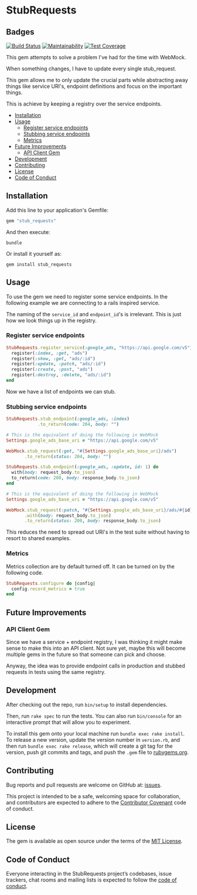 # StubRequests

## Badges

[![Build Status](https://travis-ci.org/mhenrixon/stub_requests.svg?branch=master)](https://travis-ci.org/mhenrixon/stub_requests) [![Maintainability](https://api.codeclimate.com/v1/badges/c9217e458c2a77fff1bc/maintainability)](https://codeclimate.com/github/mhenrixon/stub_requests/maintainability) [![Test Coverage](https://api.codeclimate.com/v1/badges/c9217e458c2a77fff1bc/test_coverage)](https://codeclimate.com/github/mhenrixon/stub_requests/test_coverage)

This gem attempts to solve a problem I've had for the time with WebMock.

When something changes, I have to update every single stub_request.

This gem allows me to only update the crucial parts while abstracting away things like service URI's, endpoint definitions and focus on the important things.

This is achieve by keeping a registry over the service endpoints.

<!-- MarkdownTOC -->

- [Installation](#installation)
- [Usage](#usage)
  - [Register service endpoints](#register-service-endpoints)
  - [Stubbing service endpoints](#stubbing-service-endpoints)
  - [Metrics](#metrics)
- [Future Improvements](#future-improvements)
  - [API Client Gem](#api-client-gem)
- [Development](#development)
- [Contributing](#contributing)
- [License](#license)
- [Code of Conduct](#code-of-conduct)

<!-- /MarkdownTOC -->

<a id="installation"></a>
## Installation

Add this line to your application's Gemfile:

```ruby
gem "stub_requests"
```

And then execute:

```
bundle
```

Or install it yourself as:

```
gem install stub_requests
```

<a id="usage"></a>
## Usage

To use the gem we need to register some service endpoints. In the following example we are connecting to a rails inspired service.

The naming of the `service_id` and `endpoint_id`'s is irrelevant. This is just how we look things up in the registry.

<a id="register-service-endpoints"></a>
### Register service endpoints

```ruby
StubRequests.register_service(:google_ads, "https://api.google.com/v5") do
  register(:index, :get, "ads")
  register(:show, :get, "ads/:id")
  register(:update, :patch, "ads/:id")
  register(:create, :post, "ads")
  register(:destroy, :delete, "ads/:id")
end
```

Now we have a list of endpoints we can stub.

<a id="stubbing-service-endpoints"></a>
### Stubbing service endpoints

```ruby
StubRequests.stub_endpoint(:google_ads, :index)
            .to_return(code: 204, body: "")

# This is the equivalent of doing the following in WebMock
Settings.google_ads_base_uri = "https://api.google.com/v5"

WebMock.stub_request(:get, "#{Settings.google_ads_base_uri}/ads")
       .to_return(status: 204, body: "")
```

```ruby
StubRequests.stub_endpoint(:google_ads, :update, id: 1) do
  with(body: request_body.to_json)
  to_return(code: 200, body: response_body.to_json)
end

# This is the equivalent of doing the following in WebMock
Settings.google_ads_base_uri = "https://api.google.com/v5"

WebMock.stub_request(:patch, "#{Settings.google_ads_base_uri}/ads/#{id}")
       .with(body: request_body.to_json)
       .to_return(status: 200, body: response_body.to_json)
```

This reduces the need to spread out URI's in the test suite without having to resort to shared examples.

<a id="metrics"></a>
### Metrics

Metrics collection are by default turned off. It can be turned on by the following code.

```ruby
StubRequests.configure do |config|
  config.record_metrics = true
end
```

<a id="future-improvements"></a>
## Future Improvements

<a id="api-client-gem"></a>
### API Client Gem

Since we have a service + endpoint registry, I was thinking it might make
sense to make this into an API client. Not sure yet, maybe this will become multiple gems in the future so that someone can pick and choose.

Anyway, the idea was to provide endpoint calls in production and stubbed
requests in tests using the same registry.

<a id="development"></a>
## Development

After checking out the repo, run `bin/setup` to install dependencies.

Then, run `rake spec` to run the tests. You can also run `bin/console` for an
interactive prompt that will allow you to experiment.

To install this gem onto your local machine run `bundle exec rake install`. To release a new version, update the version number in `version.rb`, and then run `bundle exec rake release`, which will create a git tag for the version, push git commits and tags, and push the `.gem` file to [rubygems.org](https://rubygems.org).

<a id="contributing"></a>
## Contributing

Bug reports and pull requests are welcome on GitHub at:
[issues](https://github.com/mhenrixon/stub_requests).

This project is intended to be a safe, welcoming space for collaboration, and
contributors are expected to adhere to the [Contributor Covenant](cc) code of conduct.

<a id="license"></a>
## License

The gem is available as open source under the terms of the [MIT License](mit).

<a id="code-of-conduct"></a>
## Code of Conduct

Everyone interacting in the StubRequests project’s codebases, issue trackers,
chat rooms and mailing lists is expected to follow the [code of conduct](coc).

[coc]:https://github.com/mhenrixon/stub_requests/blob/master/CODE_OF_CONDUCT.md
[cc]: http://contributor-covenant.org
[mit]: https://opensource.org/licenses/MIT

